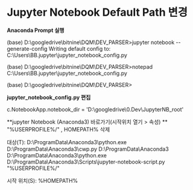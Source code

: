 # Jupyter Notebook Default Path 변경

**Anaconda Prompt 실행**


(base) D:\googledrive\bitnine\DQM\DEV_PARSER>jupyter notebook --generate-config
Writing default config to: C:\Users\BB\.jupyter\jupyter_notebook_config.py

(base) D:\googledrive\bitnine\DQM\DEV_PARSER>notepad C:\Users\BB\.jupyter\jupyter_notebook_config.py

(base) D:\googledrive\bitnine\DQM\DEV_PARSER>


**jupyter_notebook_config.py 편집**

c.NotebookApp.notebook_dir = 'D:\\googledrive\\0.Dev\\JupyterNB_root'


**jupyter Notebook (Anaconda3) 바로가기(시작위치 열기 > 속성) **
"%USERPROFILE%/" , HOMEPATH% 삭제

대상(T): D:\ProgramData\Anaconda3\python.exe D:\ProgramData\Anaconda3\cwp.py D:\ProgramData\Anaconda3 D:\ProgramData\Anaconda3\python.exe 
D:\ProgramData\Anaconda3\Scripts\jupyter-notebook-script.py "%USERPROFILE%/"

시작 위치(S): %HOMEPATH%

